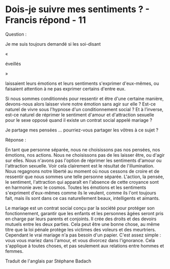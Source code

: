 # Dois-je suivre mes sentiments ? - Francis répond - 11

Question :

Je me suis toujours demandé si les soi-disant 

« 

éveillés 

» 

laissaient leurs émotions et leurs sentiments s'exprimer d'eux-mêmes, ou faisaient attention à ne pas exprimer certains d'entre eux.

Si nous sommes conditionnés pour ressentir et être d'une certaine manière, devons-nous alors laisser vivre notre émotion sans agir sur elle ? Est-ce naturel de vivre sous l'hypnose d'un conditionnement social ? Et à l’inverse, est-ce naturel de réprimer le sentiment d'amour et d'attraction sexuelle pour le sexe opposé quand il existe un contrat social appelé mariage ?

Je partage mes pensées ... pourriez-vous partager les vôtres à ce sujet ?

Réponse :

En tant que personne séparée, nous ne choisissons pas nos pensées, nos émotions, nos actions. Nous ne choisissons pas de les laisser être, ou d'agir sur elles. Nous n'avons pas l'option de réprimer les sentiments d'amour ou l'attraction sexuelle. Voir cela clairement est le résultat de l'illumination. Nous regagnons notre liberté au moment où nous cessons de croire et de ressentir que nous sommes une telle personne séparée. L'action, la pensée, le sentiment, l'attraction qui apparaît en l'absence de cette croyance sont en harmonie avec le cosmos. Toutes les émotions et les sentiments s'expriment d'eux-mêmes comme ils le veulent, comme ils l'ont toujours fait, mais ils sont dans ce cas naturellement beaux, intelligents et aimants.

Le mariage est un contrat social conçu par la société pour protéger son fonctionnement, garantir que les enfants et les personnes âgées seront pris en charge par leurs parents et conjoints. Il crée des droits et des devoirs mutuels entre les deux parties. Cela peut être une bonne chose, au même titre que la loi pénale protège les victimes des voleurs et des meurtriers. Cependant le vrai mariage n'a pas besoin d'un papier. C'est assez simple : vous vous mariez dans l'amour, et vous divorcez dans l'ignorance. Cela s'applique à toutes choses, et pas seulement aux relations entre hommes et femmes.

Traduit de l'anglais par Stéphane Badach

